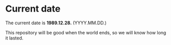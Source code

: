# Current date

The current date is **1989.12.28.** (YYYY.MM.DD.)

This repository will be good when the world ends, so we will know how long it lasted.